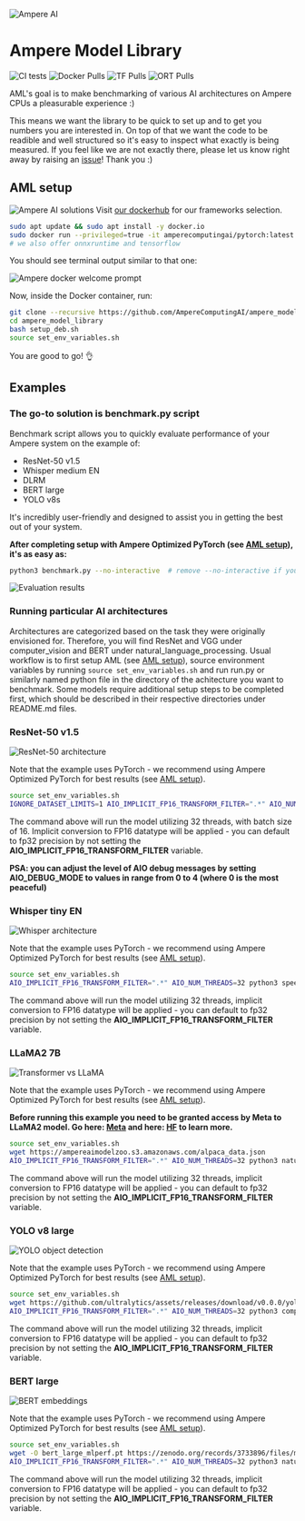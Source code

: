 ![Ampere AI](https://ampereaimodelzoo.s3.eu-central-1.amazonaws.com/ampere_logo_®_primary_stacked_rgb.png "Ampere AI")
# Ampere Model Library
![CI tests](https://github.com/github/docs/actions/workflows/test.yml/badge.svg)
![Docker Pulls](https://img.shields.io/docker/pulls/amperecomputingai/pytorch?logo=pytorch&label=PyTorch&labelColor=%23ffc9bb&color=%23ffa590&link=https%3A%2F%2Fhub.docker.com%2Fr%2Famperecomputingai%2Fpytorch)
![TF Pulls](https://img.shields.io/docker/pulls/amperecomputingai/tensorflow?logo=tensorflow&label=TensorFlow&labelColor=%23e6cc00&color=%23e69b00&link=https%3A%2F%2Fhub.docker.com%2Fr%2Famperecomputingai%2Ftensorflow)
![ORT Pulls](https://img.shields.io/docker/pulls/amperecomputingai/onnxruntime?logo=onnx&logoColor=black&label=ONNXRT&labelColor=%23e5e5e5&color=%23cccccc&link=https%3A%2F%2Fhub.docker.com%2Fr%2Famperecomputingai%2Fonnxruntime)

AML's goal is to make benchmarking of various AI architectures on Ampere CPUs a pleasurable experience :)

This means we want the library to be quick to set up and to get you numbers you are interested in. On top of that we want the code to be readible and well structured so it's easy to inspect what exactly is being measured. If you feel like we are not exactly there, please let us know right away by raising an [issue](https://github.com/AmpereComputingAI/ampere_model_library/issues/new/choose)! Thank you :)
## AML setup
![Ampere AI solutions](https://uawartifacts.blob.core.windows.net/upload-files/ai_infographic_cloud_47da3198d8.jpg "Ampere AI solutions")
Visit [our dockerhub](https://hub.docker.com/u/amperecomputingai) for our frameworks selection.


```bash
sudo apt update && sudo apt install -y docker.io
sudo docker run --privileged=true -it amperecomputingai/pytorch:latest
# we also offer onnxruntime and tensorflow
```
You should see terminal output similar to that one:

![Ampere docker welcome prompt](https://ampereaimodelzoo.s3.eu-central-1.amazonaws.com/Screenshot+2024-02-16+at+20.16.37.png "Ampere docker welcome prompt")

Now, inside the Docker container, run:

```bash
git clone --recursive https://github.com/AmpereComputingAI/ampere_model_library.git
cd ampere_model_library
bash setup_deb.sh
source set_env_variables.sh
```

You are good to go! 👌


## Examples

### The go-to solution is benchmark.py script
Benchmark script allows you to quickly evaluate performance of your Ampere system on the example of:
- ResNet-50 v1.5
- Whisper medium EN
- DLRM
- BERT large
- YOLO v8s

It's incredibly user-friendly and designed to assist you in getting the best out of your system.

**After completing setup with Ampere Optimized PyTorch (see [AML setup](#aml-setup)), it's as easy as:**
```bash
python3 benchmark.py --no-interactive  # remove --no-interactive if you want a quick estimation of performance
```

![Evaluation results](https://ampereaimodelzoo.s3.eu-central-1.amazonaws.com/Screenshot+2024-03-01+at+19.53.08.png "Evaluation results")

### Running particular AI architectures

Architectures are categorized based on the task they were originally envisioned for. Therefore, you will find ResNet and VGG under computer_vision and BERT under natural_language_processing.
Usual workflow is to first setup AML (see [AML setup](#aml-setup)), source environment variables by running ```source set_env_variables.sh``` and run run.py or similarly named python file in the directory of the achitecture you want to benchmark. Some models require additional setup steps to be completed first, which should be described in their respective directories under README.md files.

### ResNet-50 v1.5
![ResNet-50 architecture](https://miro.medium.com/v2/resize:fit:720/format:webp/0*tH9evuOFqk8F41FG.png "ResNet-50 architecture")

Note that the example uses PyTorch - we recommend using Ampere Optimized PyTorch for best results (see [AML setup](#aml-setup)).
```bash
source set_env_variables.sh
IGNORE_DATASET_LIMITS=1 AIO_IMPLICIT_FP16_TRANSFORM_FILTER=".*" AIO_NUM_THREADS=32 python3 computer_vision/classification/resnet_50_v15/run.py -m resnet50 -p fp32 -b 16 -f pytorch
```
The command above will run the model utilizing 32 threads, with batch size of 16. Implicit conversion to FP16 datatype will be applied - you can default to fp32 precision by not setting the **AIO_IMPLICIT_FP16_TRANSFORM_FILTER** variable.

**PSA: you can adjust the level of AIO debug messages by setting AIO_DEBUG_MODE to values in range from 0 to 4 (where 0 is the most peaceful)**

### Whisper tiny EN
![Whisper architecture](https://raw.githubusercontent.com/openai/whisper/main/approach.png "Whisper architecture")

Note that the example uses PyTorch - we recommend using Ampere Optimized PyTorch for best results (see [AML setup](#aml-setup)).
```bash
source set_env_variables.sh
AIO_IMPLICIT_FP16_TRANSFORM_FILTER=".*" AIO_NUM_THREADS=32 python3 speech_recognition/whisper/run.py -m tiny.en
```
The command above will run the model utilizing 32 threads, implicit conversion to FP16 datatype will be applied - you can default to fp32 precision by not setting the **AIO_IMPLICIT_FP16_TRANSFORM_FILTER** variable.

### LLaMA2 7B
![Transformer vs LLaMA](https://miro.medium.com/v2/resize:fit:1400/1*g9cykAlrYrNkG-rVTIKQ2Q.png "https://www.youtube.com/shorts/A6LOVMymJhs")

Note that the example uses PyTorch - we recommend using Ampere Optimized PyTorch for best results (see [AML setup](#aml-setup)).

**Before running this example you need to be granted access by Meta to LLaMA2 model. Go here: [Meta](https://ai.meta.com/resources/models-and-libraries/llama-downloads) and here: [HF](https://huggingface.co/meta-llama/Llama-2-7b-chat-hf) to learn more.**
```bash
source set_env_variables.sh
wget https://ampereaimodelzoo.s3.amazonaws.com/alpaca_data.json
AIO_IMPLICIT_FP16_TRANSFORM_FILTER=".*" AIO_NUM_THREADS=32 python3 natural_language_processing/text_generation/llama2/run.py -m meta-llama/Llama-2-7b-chat-hf --dataset_path=alpaca_data.json
```
The command above will run the model utilizing 32 threads, implicit conversion to FP16 datatype will be applied - you can default to fp32 precision by not setting the **AIO_IMPLICIT_FP16_TRANSFORM_FILTER** variable.

### YOLO v8 large
![YOLO object detection](https://miro.medium.com/v2/resize:fit:1358/1*r_3a2KsqTznF4Pt-MnF00Q.jpeg "YOLO object detection")

Note that the example uses PyTorch - we recommend using Ampere Optimized PyTorch for best results (see [AML setup](#aml-setup)).
```bash
source set_env_variables.sh
wget https://github.com/ultralytics/assets/releases/download/v0.0.0/yolov8l.pt
AIO_IMPLICIT_FP16_TRANSFORM_FILTER=".*" AIO_NUM_THREADS=32 python3 computer_vision/object_detection/yolo_v8/run.py -m yolov8l.pt -p fp32 -f pytorch
```
The command above will run the model utilizing 32 threads, implicit conversion to FP16 datatype will be applied - you can default to fp32 precision by not setting the **AIO_IMPLICIT_FP16_TRANSFORM_FILTER** variable.

### BERT large
![BERT embeddings](https://miro.medium.com/v2/resize:fit:1400/0*m_kXt3uqZH9e7H4w.png "BERT embeddings")

Note that the example uses PyTorch - we recommend using Ampere Optimized PyTorch for best results (see [AML setup](#aml-setup)).
```bash
source set_env_variables.sh
wget -O bert_large_mlperf.pt https://zenodo.org/records/3733896/files/model.pytorch?download=1
AIO_IMPLICIT_FP16_TRANSFORM_FILTER=".*" AIO_NUM_THREADS=32 python3 natural_language_processing/extractive_question_answering/bert_large/run_mlperf.py -m bert_large_mlperf.pt -p fp32 -f pytorch
```
The command above will run the model utilizing 32 threads, implicit conversion to FP16 datatype will be applied - you can default to fp32 precision by not setting the **AIO_IMPLICIT_FP16_TRANSFORM_FILTER** variable.
